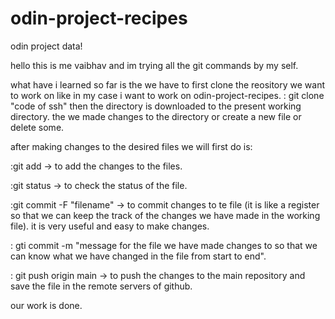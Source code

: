 # odin-project-recipes
odin project data!

hello this is me vaibhav and im trying all the git commands by my self.

what have i learned so far is the we have to first clone the reository we want to work on like in my case i want to work on odin-project-recipes.
: git clone "code of ssh" 
then the directory is downloaded to the present working directory.
the we made changes to the directory or create a new file or delete some.

after making changes to the desired files we will first do is: 

:git add -> to add the changes to the files.

:git status -> to check the status of the file.

:git commit -F "filename" -> to commit changes to te file (it is like a register so that we can keep the track of the changes we have made in the working file). it is very useful and easy to make changes. 

: gti commit -m "message for the file we have made changes to so that we can know what we have changed in the file from start to end". 

: git push origin main -> to push the changes to the main repository and save the file in the remote servers of github.

our work is done. 
